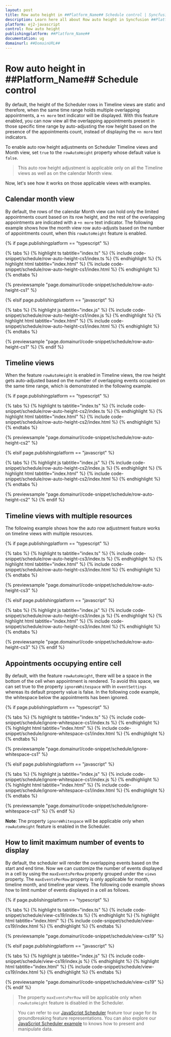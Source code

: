 ```yaml
---
layout: post
title: Row auto height in ##Platform_Name## Schedule control | Syncfusion
description: Learn here all about Row auto height in Syncfusion ##Platform_Name## Schedule control of Syncfusion Essential JS 2 and more.
platform: ej2-javascript
control: Row auto height 
publishingplatform: ##Platform_Name##
documentation: ug
domainurl: ##DomainURL##
---
```


# Row auto height in ##Platform_Name## Schedule control

By default, the height of the Scheduler rows in Timeline views are static and therefore, when the same time range holds multiple overlapping appointments, a `+n more` text indicator will be displayed. With this feature enabled, you can now view all the overlapping appointments present in those specific time range by auto-adjusting the row height based on the presence of the appointments count, instead of displaying the `+n more` text indicators.

To enable auto row height adjustments on Scheduler Timeline views and Month view, set `true` to the `rowAutoHeight` property whose default value is `false`.

> This auto row height adjustment is applicable only on all the Timeline views as well as on the calendar Month view.

Now, let's see how it works on those applicable views with examples.

## Calendar month view

By default, the rows of the calendar Month view can hold only the limited appointments count based on its row height, and the rest of the overlapping appointments are indicated with a `+n more` text indicator. The following example shows how the month view row auto-adjusts based on the number of appointments count, when this `rowAutoHeight` feature is enabled.

{% if page.publishingplatform == "typescript" %}

 {% tabs %}
{% highlight ts tabtitle="index.ts" %}
{% include code-snippet/schedule/row-auto-height-cs1/index.ts %}
{% endhighlight %}
{% highlight html tabtitle="index.html" %}
{% include code-snippet/schedule/row-auto-height-cs1/index.html %}
{% endhighlight %}
{% endtabs %}
        
{% previewsample "page.domainurl/code-snippet/schedule/row-auto-height-cs1" %}

{% elsif page.publishingplatform == "javascript" %}

{% tabs %}
{% highlight js tabtitle="index.js" %}
{% include code-snippet/schedule/row-auto-height-cs1/index.js %}
{% endhighlight %}
{% highlight html tabtitle="index.html" %}
{% include code-snippet/schedule/row-auto-height-cs1/index.html %}
{% endhighlight %}
{% endtabs %}

{% previewsample "page.domainurl/code-snippet/schedule/row-auto-height-cs1" %}
{% endif %}

## Timeline views

When the feature `rowAutoHeight` is enabled in Timeline views, the row height gets auto-adjusted based on the number of overlapping events occupied on the same time range, which is demonstrated in the following example.

{% if page.publishingplatform == "typescript" %}

 {% tabs %}
{% highlight ts tabtitle="index.ts" %}
{% include code-snippet/schedule/row-auto-height-cs2/index.ts %}
{% endhighlight %}
{% highlight html tabtitle="index.html" %}
{% include code-snippet/schedule/row-auto-height-cs2/index.html %}
{% endhighlight %}
{% endtabs %}
        
{% previewsample "page.domainurl/code-snippet/schedule/row-auto-height-cs2" %}

{% elsif page.publishingplatform == "javascript" %}

{% tabs %}
{% highlight js tabtitle="index.js" %}
{% include code-snippet/schedule/row-auto-height-cs2/index.js %}
{% endhighlight %}
{% highlight html tabtitle="index.html" %}
{% include code-snippet/schedule/row-auto-height-cs2/index.html %}
{% endhighlight %}
{% endtabs %}

{% previewsample "page.domainurl/code-snippet/schedule/row-auto-height-cs2" %}
{% endif %}

## Timeline views with multiple resources

The following example shows how the auto row adjustment feature works on timeline views with multiple resources.

{% if page.publishingplatform == "typescript" %}

 {% tabs %}
{% highlight ts tabtitle="index.ts" %}
{% include code-snippet/schedule/row-auto-height-cs3/index.ts %}
{% endhighlight %}
{% highlight html tabtitle="index.html" %}
{% include code-snippet/schedule/row-auto-height-cs3/index.html %}
{% endhighlight %}
{% endtabs %}
        
{% previewsample "page.domainurl/code-snippet/schedule/row-auto-height-cs3" %}

{% elsif page.publishingplatform == "javascript" %}

{% tabs %}
{% highlight js tabtitle="index.js" %}
{% include code-snippet/schedule/row-auto-height-cs3/index.js %}
{% endhighlight %}
{% highlight html tabtitle="index.html" %}
{% include code-snippet/schedule/row-auto-height-cs3/index.html %}
{% endhighlight %}
{% endtabs %}

{% previewsample "page.domainurl/code-snippet/schedule/row-auto-height-cs3" %}
{% endif %}

## Appointments occupying entire cell

By default, with the feature `rowAutoHeight`, there will be a space in the bottom of the cell when appointment is rendered. To avoid this space, we can set true to the property `ignoreWhitespace` with in `eventSettings` whereas its default property value is false. In the following code example, the whitespace below the appointments has been ignored.

{% if page.publishingplatform == "typescript" %}

 {% tabs %}
{% highlight ts tabtitle="index.ts" %}
{% include code-snippet/schedule/ignore-whitespace-cs1/index.ts %}
{% endhighlight %}
{% highlight html tabtitle="index.html" %}
{% include code-snippet/schedule/ignore-whitespace-cs1/index.html %}
{% endhighlight %}
{% endtabs %}
        
{% previewsample "page.domainurl/code-snippet/schedule/ignore-whitespace-cs1" %}

{% elsif page.publishingplatform == "javascript" %}

{% tabs %}
{% highlight js tabtitle="index.js" %}
{% include code-snippet/schedule/ignore-whitespace-cs1/index.js %}
{% endhighlight %}
{% highlight html tabtitle="index.html" %}
{% include code-snippet/schedule/ignore-whitespace-cs1/index.html %}
{% endhighlight %}
{% endtabs %}

{% previewsample "page.domainurl/code-snippet/schedule/ignore-whitespace-cs1" %}
{% endif %}

**Note**: The property `ignoreWhitespace` will be applicable only when `rowAutoHeight` feature is enabled in the Scheduler.

## How to limit maximum number of events to display

By default, the scheduler will render the overlapping events based on the start and end time. Now we can customize the number of events displayed in a cell by using the `maxEventsPerRow` property grouped under the `views` property. The `maxEventsPerRow` property is only applicable for month, timeline month, and timeline year views. The following code example shows how to limit number of events displayed in a cell as follows.

{% if page.publishingplatform == "typescript" %}

{% tabs %}
{% highlight ts tabtitle="index.ts" %}
{% include code-snippet/schedule/view-cs19/index.ts %}
{% endhighlight %}
{% highlight html tabtitle="index.html" %}
{% include code-snippet/schedule/view-cs19/index.html %}
{% endhighlight %}
{% endtabs %}
        
{% previewsample "page.domainurl/code-snippet/schedule/view-cs19" %}

{% elsif page.publishingplatform == "javascript" %}

{% tabs %}
{% highlight js tabtitle="index.js" %}
{% include code-snippet/schedule/view-cs19/index.js %}
{% endhighlight %}
{% highlight html tabtitle="index.html" %}
{% include code-snippet/schedule/view-cs19/index.html %}
{% endhighlight %}
{% endtabs %}

{% previewsample "page.domainurl/code-snippet/schedule/view-cs19" %}
{% endif %}

> The property `maxEventsPerRow` will be applicable only when `rowAutoHeight` feature is disabled in the Scheduler.

> You can refer to our [JavaScript Scheduler](https://www.syncfusion.com/javascript-ui-controls/js-scheduler) feature tour page for its groundbreaking feature representations. You can also explore our [JavaScript Scheduler example](https://ej2.syncfusion.com/demos/#/material/schedule/overview.html) to knows how to present and manipulate data.

